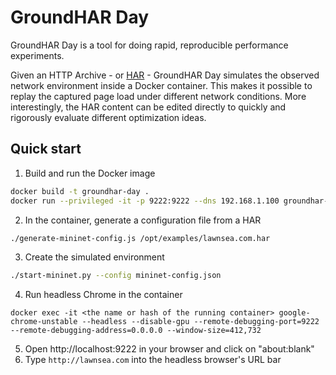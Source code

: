 # GroundHAR Day

GroundHAR Day is a tool for doing rapid, reproducible performance experiments.

Given an HTTP Archive - or [HAR][] - GroundHAR Day simulates the observed
network environment inside a Docker container. This makes it possible to replay
the captured page load under different network conditions. More interestingly,
the HAR content can be edited directly to quickly and rigorously evaluate
different optimization ideas.

## Quick start

1. Build and run the Docker image
  ```sh
  docker build -t groundhar-day .
  docker run --privileged -it -p 9222:9222 --dns 192.168.1.100 groundhar-day
  ```
2. In the container, generate a configuration file from a HAR
  ```sh
  ./generate-mininet-config.js /opt/examples/lawnsea.com.har
  ```
3. Create the simulated environment
  ```sh
  ./start-mininet.py --config mininet-config.json
  ```
4. Run headless Chrome in the container
  ```
  docker exec -it <the name or hash of the running container> google-chrome-unstable --headless --disable-gpu --remote-debugging-port=9222 --remote-debugging-address=0.0.0.0 --window-size=412,732
  ```
5. Open http://localhost:9222 in your browser and click on "about:blank"
6. Type `http://lawnsea.com` into the headless browser's URL bar

[HAR]: http://www.softwareishard.com/blog/har-12-spec/

